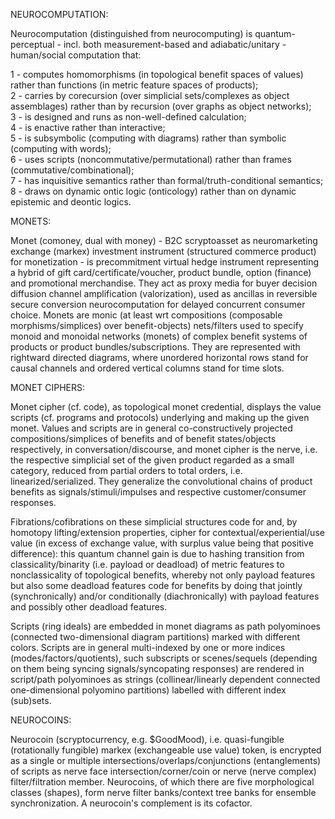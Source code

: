 NEUROCOMPUTATION:

Neurocomputation (distinguished from  neurocomputing) is quantum-perceptual - incl. both measurement-based and adiabatic/unitary - human/social computation that:

1 - computes homomorphisms (in topological benefit spaces of values) rather than functions (in metric feature spaces of products);<br>
2 - carries by corecursion (over simplicial sets/complexes as object assemblages) rather than by recursion (over graphs as object networks);<br>
3 - is designed and runs as non-well-defined calculation;<br>
4 - is enactive rather than interactive;<br>
5 - is subsymbolic (computing with diagrams) rather than symbolic (computing with words);<br>
6 - uses scripts (noncommutative/permutational) rather than frames (commutative/combinational);<br>
7 - has inquisitive semantics rather than formal/truth-conditional semantics;<br>
8 - draws on dynamic ontic logic (onticology) rather than on dynamic epistemic and deontic logics. 

MONETS:

Monet (comoney, dual with money) - B2C scryptoasset as neuromarketing exchange (markex) investment instrument (structured commerce product) for monetization - is precommitment virtual hedge instrument representing a hybrid of gift card/certificate/voucher, product bundle, option (finance) and promotional merchandise. They act as proxy media for buyer decision diffusion channel amplification (valorization), used as ancillas in reversible secure conversion neurocomputation for delayed concurrent consumer choice. Monets are monic (at least wrt compositions (composable morphisms/simplices) over benefit-objects) nets/filters used to specify monoid and monoidal networks (monets) of complex benefit systems of products or product bundles/subscriptions. They are represented with rightward directed diagrams, where unordered horizontal rows stand for causal channels and ordered vertical columns stand for time slots.

MONET CIPHERS:

Monet cipher (cf. code), as topological monet credential, displays the value scripts (cf. programs and protocols) underlying and making up the given monet. Values and scripts are in general co-constructively projected compositions/simplices of benefits and of benefit states/objects respectively, in conversation/discourse, and monet cipher is the nerve, i.e. the respective simplicial set of the given product regarded as a small category, reduced from partial orders to total orders, i.e. linearized/serialized. They generalize the convolutional chains of product benefits as signals/stimuli/impulses and respective customer/consumer responses.

Fibrations/cofibrations on these simplicial structures code for and, by homotopy lifting/extension properties, cipher for contextual/experiential/use value (in excess of exchange value, with surplus value being that positive difference): this quantum channel gain is due to hashing transition from classicality/binarity (i.e. payload or deadload) of metric features to nonclassicality of topological benefits, whereby not only payload features but also some deadload features code for benefits by doing that jointly (synchronically) and/or conditionally (diachronically) with payload features and possibly other deadload features.

Scripts (ring ideals) are embedded in monet diagrams as path polyominoes (connected two-dimensional diagram partitions) marked with different colors. Scripts are in general multi-indexed by one or more indices (modes/factors/quotients), such subscripts or scenes/sequels (depending on them being syncing signals/syncopating responses) are rendered in script/path polyominoes as strings (collinear/linearly dependent connected one-dimensional polyomino partitions) labelled with different index (sub)sets.

NEUROCOINS:

Neurocoin (scryptocurrency, e.g. $GoodMood), i.e. quasi-fungible (rotationally fungible) markex (exchangeable use value) token, is encrypted as a single or multiple intersections/overlaps/conjunctions (entanglements) of scripts as nerve face intersection/corner/coin or nerve (nerve complex) filter/filtration member. Neurocoins, of which there are five morphological classes (shapes), form nerve filter banks/context tree banks for ensemble synchronization. A neurocoin's complement is its cofactor.
